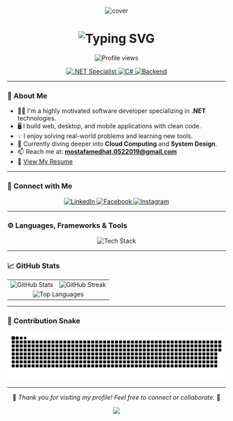 <p align="center">
  <img src="https://github.com/MostafaMedhat19/MostafaMedhat19/blob/main/assets/cover.png" alt="cover" />
</p>
<h1 align="center">
  <img src="https://readme-typing-svg.herokuapp.com?font=Fira+Code&size=30&pause=1000&color=36BCF7&center=true&vCenter=true&width=435&lines=Hi,+I'm+Mostafa+Medhat;Backend+Developer+%F0%9F%9A%80;" alt="Typing SVG" />
</h1>

<p align="center">
  <img src="https://komarev.com/ghpvc/?username=mostafamedhat19&label=Profile%20views&color=0e75b6&style=flat" alt="Profile views"/>
</p>

<p align="center">
  <a href="https://github.com/MostafaMedhat19">
    <img alt=".NET Specialist" src="https://img.shields.io/badge/.NET-Specialist-purple?logo=dotnet&logoColor=white" />
  </a>
  <a href="https://github.com/MostafaMedhat19">
    <img alt="C#" src="https://img.shields.io/badge/C%23-Developer-blue?logo=csharp&logoColor=white" />
  </a>
  <a href="https://github.com/MostafaMedhat19">
    <img alt="Backend" src="https://img.shields.io/badge/Backend%20Developer-✅-green" />
  </a>
</p>

---

### 🧠 About Me

- 👨‍💻 I'm a highly motivated software developer specializing in **.NET** technologies.
- 🖥️ I build web, desktop, and mobile applications with clean code.
- 💡 I enjoy solving real-world problems and learning new tools.
- 🎯 Currently diving deeper into **Cloud Computing** and **System Design**.
- 📫 Reach me at: **mostafamedhat.0522019@gmail.com**
- 📄 [View My Resume](https://flowcv.com/resume/fsg5hgs1swr5)

---

### 🔗 Connect with Me

<p align="center">
  <a href="https://www.linkedin.com/in/mostafa-medhat-3b0159268" target="_blank">
    <img src="https://skillicons.dev/icons?i=linkedin" alt="LinkedIn" />
  </a>
  <a href="https://facebook.com/mostafa.medhat" target="_blank">
    <img src="https://skillicons.dev/icons?i=facebook" alt="Facebook" />
  </a>
  <a href="https://instagram.com/mostafa.medhat" target="_blank">
    <img src="https://skillicons.dev/icons?i=instagram" alt="Instagram" />
  </a>
</p>

---

### ⚙️ Languages, Frameworks & Tools

<p align="center">
  <img src="https://skillicons.dev/icons?i=dotnet,csharp,cpp,c,python,flutter,dart,js,html,css,mysql,git,figma,arduino" alt="Tech Stack" />
</p>

---

### 📈 GitHub Stats

<table align="center">
  <tr>
    <td align="center">
      <img src="https://github-readme-stats.vercel.app/api?username=mostafamedhat19&show_icons=true&theme=tokyonight" alt="GitHub Stats" />
    </td>
    <td align="center">
      <img src="https://github-readme-streak-stats.herokuapp.com/?user=mostafamedhat19&theme=tokyonight" alt="GitHub Streak" />
    </td>
  </tr>
  <tr>
    <td colspan="2" align="center">
      <img src="https://github-readme-stats.vercel.app/api/top-langs/?username=mostafamedhat19&layout=compact&theme=tokyonight" alt="Top Languages" />
    </td>
  </tr>
</table>

---


### 🐍 Contribution Snake

<p align="center">
  <img src="https://github.com/MostafaMedhat19/MostafaMedhat19/raw/output/github-contribution-grid-snake.svg" alt="Snake animation" />
</p>

---

<p align="center">
  🌟 <em>Thank you for visiting my profile! Feel free to connect or collaborate.</em> 🌟
</p>
<p align="center">
  <a href="https://github.com/MostafaMedhat19">
    <img src="https://img.shields.io/badge/Follow%20Me%20on%20GitHub-%F0%9F%91%8D-blue?style=for-the-badge&logo=github" />
  </a>
</p>
